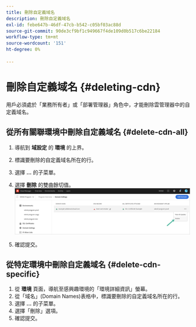 ```yaml
---
title: 刪除自定義域名
description: 刪除自定義域名
exl-id: febe647b-46df-47cb-b542-c05bf03ac88d
source-git-commit: 90de3cf9bf1c949667f4de109d0b517c6be22184
workflow-type: tm+mt
source-wordcount: '151'
ht-degree: 0%

---
```


# 刪除自定義域名 {#deleting-cdn}

用戶必須處於「業務所有者」或「部署管理器」角色中，才能刪除雲管理器中的自定義域名。

## 從所有關聯環境中刪除自定義域名 {#delete-cdn-all}

1. 導航到 **域設定** 的 **環境** 的上界。

1. 標識要刪除的自定義域名所在的行。

1. 選擇 **...** 的子菜單。

1. 選擇 **刪除** 的雙曲餘切值。
   ![](/help/implementing/cloud-manager/assets/cdn/cdn-delete.png)

1. 確認提交。


## 從特定環境中刪除自定義域名 {#delete-cdn-specific}

1. 從 **環境** 頁面，導航至感興趣環境的「環境詳細資訊」螢幕。
1. 從「域名」(Domain Names)表格中，標識要刪除的自定義域名所在的行。
1. 選擇 **...** 的子菜單。
1. 選擇「刪除」選項。
1. 確認提交。
